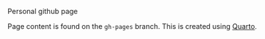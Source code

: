 Personal github page

Page content is found on the `gh-pages` branch.  This is created using [Quarto](https://github.com/quarto-dev/quarto).
